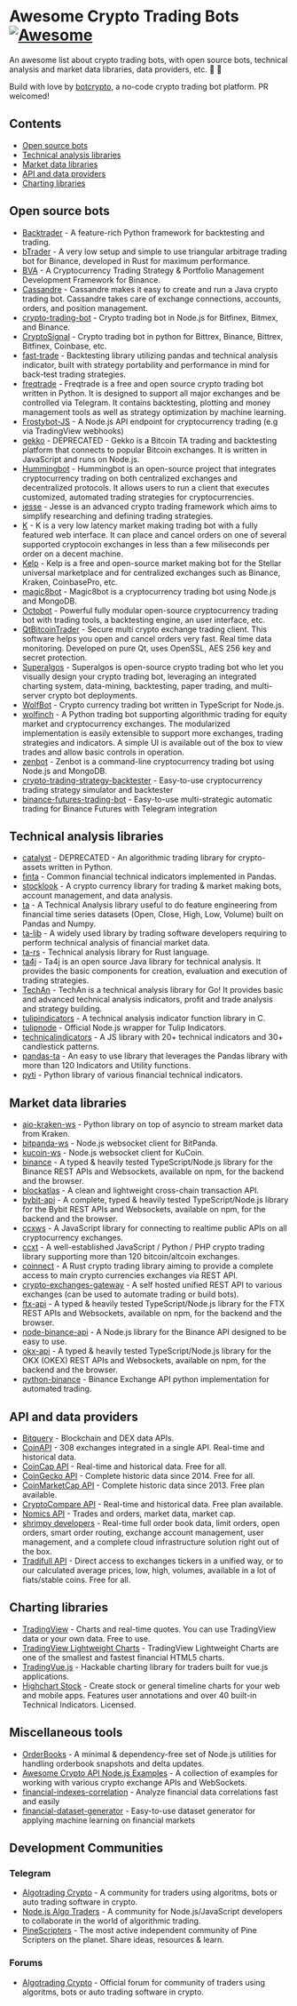 # Awesome Crypto Trading Bots [![Awesome](https://awesome.re/badge.svg)](https://awesome.re)

An awesome list about crypto trading bots, with open source bots, technical analysis and market data libraries, data providers, etc. :robot: :rocket:

Build with love by [botcrypto](https://botcrypto.io/?mtm_campaign=actb&mtm_medium=side), a no-code crypto trading bot platform. PR welcomed!

## Contents

* [Open source bots](#open-source-bots)
* [Technical analysis libraries](#technical-analysis-libraries)
* [Market data libraries](#market-data-libraries)
* [API and data providers](#api-and-data-providers)
* [Charting libraries](#charting-libraries)

## Open source bots

* [Backtrader](https://github.com/mementum/backtrader) - A feature-rich Python framework for backtesting and trading.
* [bTrader](https://github.com/gabriel-milan/btrader) - A very low setup and simple to use triangular arbitrage trading bot for Binance, developed in Rust for maximum performance.
* [BVA](https://github.com/bitcoinvsalts/node-binance-trader) - A Cryptocurrency Trading Strategy & Portfolio Management Development Framework for Binance.
* [Cassandre](https://github.com/cassandre-tech/cassandre-trading-bot) -  Cassandre makes it easy to create and run a Java crypto trading bot. Cassandre takes care of exchange connections, accounts, orders, and position management.
* [crypto-trading-bot](https://github.com/Haehnchen/crypto-trading-bot) - Crypto trading bot in Node.js for Bitfinex, Bitmex, and Binance.
* [CryptoSignal](https://github.com/CryptoSignal/Crypto-Signal) - Crypto trading bot in python for Bittrex, Binance, Bittrex, Bitfinex, Coinbase, etc.
* [fast-trade](https://github.com/jrmeier/fast-trade) - Backtesting library utilizing pandas and technical analysis indicator, built with strategy portability and performance in mind for back-test trading strategies.
* [freqtrade](https://github.com/freqtrade/freqtrade) - Freqtrade is a free and open source crypto trading bot written in Python. It is designed to support all major exchanges and be controlled via Telegram. It contains backtesting, plotting and money management tools as well as strategy optimization by machine learning.
* [Frostybot-JS](https://github.com/CryptoMF/frostybot-js) - A Node.js API endpoint for cryptocurrency trading (e.g via TradingView webhooks)
* [gekko](https://github.com/askmike/gekko) - DEPRECATED - Gekko is a Bitcoin TA trading and backtesting platform that connects to popular Bitcoin exchanges. It is written in JavaScript and runs on Node.js.
* [Hummingbot](https://github.com/coinalpha/hummingbot) - Hummingbot is an open-source project that integrates cryptocurrency trading on both centralized exchanges and decentralized protocols. It allows users to run a client that executes customized, automated trading strategies for cryptocurrencies.
* [jesse](https://github.com/jesse-ai/jesse) - Jesse is an advanced crypto trading framework which aims to simplify researching and defining trading strategies.
* [K](https://github.com/ctubio/Krypto-trading-bot) - K is a very low latency market making trading bot with a fully featured web interface. It can place and cancel orders on one of several supported cryptocoin exchanges in less than a few miliseconds per order on a decent machine.
* [Kelp](https://github.com/stellar/kelp) - Kelp is a free and open-source market making bot for the Stellar universal marketplace and for centralized exchanges such as Binance, Kraken, CoinbasePro, etc.
* [magic8bot](https://github.com/magic8bot/magic8bot) - Magic8bot is a cryptocurrency trading bot using Node.js and MongoDB.
* [Octobot](https://github.com/Drakkar-Software/OctoBot) - Powerful fully modular open-source cryptocurrency trading bot with trading tools, a backtesting engine, an user interface, etc.
* [QtBitcoinTrader](https://github.com/JulyIghor/QtBitcoinTrader) - Secure multi crypto exchange trading client. This software helps you open and cancel orders very fast. Real time data monitoring. Developed on pure Qt, uses OpenSSL, AES 256 key and secret protection.
* [Superalgos](https://github.com/Superalgos/Superalgos) - Superalgos is open-source crypto trading bot who let you visually design your crypto trading bot, leveraging an integrated charting system, data-mining, backtesting, paper trading, and multi-server crypto bot deployments.
* [WolfBot](https://github.com/Ekliptor/WolfBot) - Crypto currency trading bot written in TypeScript for Node.js.
* [wolfinch](https://github.com/ldmonko/wolfinch) - A Python trading bot supporting algorithmic trading for equity market and cryptocurrency exchanges. The modularized implementation is easily extensible to support more exchanges, trading strategies and indicators. A simple UI is available out of the box to view trades and allow basic controls in operation.
* [zenbot](https://github.com/DeviaVir/zenbot) - Zenbot is a command-line cryptocurrency trading bot using Node.js and MongoDB.
* [crypto-trading-strategy-backtester](https://github.com/Erfaniaa/crypto-trading-strategy-backtester) - Easy-to-use cryptocurrency trading strategy simulator and backtester
* [binance-futures-trading-bot](https://github.com/Erfaniaa/binance-futures-trading-bot) - Easy-to-use multi-strategic automatic trading for Binance Futures with Telegram integration

## Technical analysis libraries

* [catalyst](https://github.com/enigmampc/catalyst) - DEPRECATED - An algorithmic trading library for crypto-assets written in Python.
* [finta](https://github.com/peerchemist/finta) - Common financial technical indicators implemented in Pandas.
* [stocklook](https://github.com/zbarge/stocklook) - A crypto currency library for trading & market making bots, account management, and data analysis.
* [ta](https://github.com/bukosabino/ta) - A Technical Analysis library useful to do feature engineering from financial time series datasets (Open, Close, High, Low, Volume) built on Pandas and Numpy.
* [ta-lib](https://github.com/mrjbq7/ta-lib) - A widely used library by trading software developers requiring to perform technical analysis of financial market data.
* [ta-rs](https://github.com/greyblake/ta-rs) -  Technical analysis library for Rust language.
* [ta4j](https://github.com/ta4j/ta4j) - Ta4j is an open source Java library for technical analysis. It provides the basic components for creation, evaluation and execution of trading strategies.
* [TechAn](https://github.com/sdcoffey/techan) - TechAn is a technical analysis library for Go! It provides basic and advanced technical analysis indicators, profit and trade analysis and strategy building.
* [tulipindicators](https://github.com/TulipCharts/tulipindicators) - A technical analysis indicator function library in C.
* [tulipnode](https://github.com/TulipCharts/tulipnode) - Official Node.js wrapper for Tulip Indicators.
* [technicalindicators](https://github.com/anandanand84/technicalindicators) - A JS library with 20+ technical indicators and 30+ candlestick patterns.
* [pandas-ta](https://github.com/twopirllc/pandas-ta) - An easy to use library that leverages the Pandas library with more than 120 Indicators and Utility functions.
* [pyti](https://github.com/kylejusticemagnuson/pyti) -  Python library of various financial technical indicators.

## Market data libraries

* [aio-kraken-ws](https://gitlab.com/cdlr75/aio-kraken-ws) - Python library on top of asyncio to stream market data from Kraken.
* [bitpanda-ws](https://github.com/IOfate/bitpanda-ws) - Node.js websocket client for BitPanda.
* [kucoin-ws](https://github.com/IOfate/kucoin-ws) - Node.js websocket client for KuCoin.
* [binance](https://github.com/tiagosiebler/binance) - A typed & heavily tested TypeScript/Node.js library for the Binance REST APIs and Websockets, available on npm, for the backend and the browser.
* [blockatlas](https://github.com/trustwallet/blockatlas) - A clean and lightweight cross-chain transaction API.
* [bybit-api](https://github.com/tiagosiebler/bybit-api) - A complete, typed & heavily tested TypeScript/Node.js library for the Bybit REST APIs and Websockets, available on npm, for the backend and the browser.
* [ccxws](https://github.com/altangent/ccxws) - A JavaScript library for connecting to realtime public APIs on all cryptocurrency exchanges.
* [ccxt](https://github.com/ccxt/ccxt) - A well-established JavaScript / Python / PHP crypto trading library supporting more than 120 bitcoin/altcoin exchanges.
* [coinnect](https://github.com/hugues31/coinnect) - A Rust crypto trading library aiming to provide a complete access to main crypto currencies exchanges via REST API.
* [crypto-exchanges-gateway](https://github.com/aloysius-pgast/crypto-exchanges-gateway) - A self hosted unified REST API to various exchanges (can be used to automate trading or build bots).
* [ftx-api](https://github.com/tiagosiebler/ftx-api) - A typed & heavily tested TypeScript/Node.js library for the FTX REST APIs and Websockets, available on npm, for the backend and the browser.
* [node-binance-api](https://github.com/jaggedsoft/node-binance-api) - A Node.js library for the Binance API designed to be easy to use.
* [okx-api](https://github.com/tiagosiebler/okx-api) - A typed & heavily tested TypeScript/Node.js library for the OKX (OKEX) REST APIs and Websockets, available on npm, for the backend and the browser.
* [python-binance](https://github.com/sammchardy/python-binance) - Binance Exchange API python implementation for automated trading.

## API and data providers

* [Bitquery](https://bitquery.io/) - Blockchain and DEX data APIs.
* [CoinAPI](https://www.coinapi.io/) - 308 exchanges integrated in a single API. Real-time and historical data.
* [CoinCap API](https://docs.coincap.io/) - Real-time and historical data. Free for all.
* [CoinGecko API](https://www.coingecko.com/en/api) - Complete historic data since 2014. Free for all.
* [CoinMarketCap API](https://coinmarketcap.com/api/) - Complete historic data since 2013. Free plan available.
* [CryptoCompare API](https://min-api.cryptocompare.com/) - Real-time and historical data. Free plan available.
* [Nomics API](https://p.nomics.com/cryptocurrency-bitcoin-api) - Trades and orders, market data, market cap.
* [shrimpy developers](https://developers.shrimpy.io/) - Real-time full order book data, limit orders, open orders, smart order routing, exchange account management, user management, and a complete cloud infrastructure solution right out of the box.
* [Tradifull API](https://docs.tradifull.com/) - Direct access to exchanges tickers in a unified way, or to our calculated average prices, low, high, volumes, available in a lot of fiats/stable coins. Free for all.

## Charting libraries

* [TradingView](https://fr.tradingview.com/widget/) - Charts and real-time quotes. You can use TradingView data or your own data. Free to use.
* [TradingView Lightweight Charts](https://github.com/tradingview/lightweight-charts) - TradingView Lightweight Charts are one of the smallest and fastest financial HTML5 charts.
* [TradingVue.js](https://github.com/tvjsx/trading-vue-js) - Hackable charting library for traders built for vue.js applications.
* [Highchart Stock](https://www.highcharts.com/blog/products/stock/) - Create stock or general timeline charts for your web and mobile apps. Features user annotations and over 40 built-in Technical Indicators. Licensed.

## Miscellaneous tools

* [OrderBooks](https://github.com/tiagosiebler/OrderBooks) - A minimal & dependency-free set of Node.js utilities for handling orderbook snapshots and delta updates.
* [Awesome Crypto API Node.js Examples](https://github.com/tiagosiebler/awesome-crypto-examples) - A collection of examples for working with various crypto exchange APIs and WebSockets.
* [financial-indexes-correlation](https://github.com/Erfaniaa/financial-indexes-correlation) - Analyze financial data correlations fast and easily
* [financial-dataset-generator](https://github.com/Erfaniaa/financial-dataset-generator) - Easy-to-use dataset generator for applying machine learning on financial markets

## Development Communities
### Telegram

* [Algotrading Crypto](https://t.me/algotradingcrypto) - A community for traders using algoritms, bots or auto trading software in crypto.
* [Node.js Algo Traders](https://t.me/nodetraders) - A community for Node.js/JavaScript developers to collaborate in the world of algorithmic trading.
* [PineScripters](https://t.me/pinescripters) - The most active independent community of Pine Scripters on the planet. Share ideas, resources & learn.

### Forums

- [Algotrading Crypto](https://algotradingcrypto.com) - Official forum for community of traders using algoritms, bots or auto trading software in crypto.

